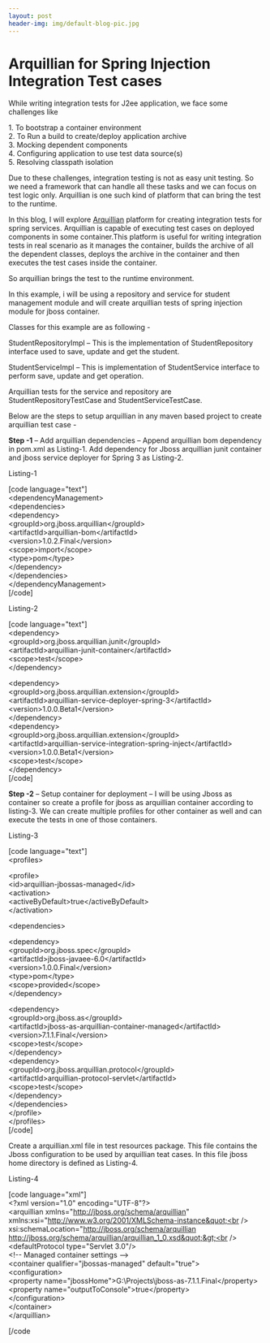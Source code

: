 ```yaml
---
layout: post
header-img: img/default-blog-pic.jpg
---
```


# Arquillian for Spring Injection Integration Test cases

While writing integration tests for J2ee application, we face some challenges like

1\. To bootstrap a container environment  
2\. To Run a build to create/deploy application archive  
3\. Mocking dependent components  
4\. Configuring application to use test data source(s)  
5\. Resolving classpath isolation 

Due to these challenges, integration testing is not as easy unit testing. So we need a framework that can handle all these tasks and we can focus on test logic only. Arquillian is one such kind of platform that can bring the test to the runtime.

In this blog, I will explore [Arquillian](http://www.jboss.org/arquillian.html) platform for creating integration tests for spring services. Arquillian is capable of executing test cases on deployed components in some container.This platform is useful for writing integration tests in real scenario as it manages the container, builds the archive of all the dependent classes, deploys the archive in the container and then executes the test cases inside the container.

So arquillian brings the test to the runtime environment.

In this example, i will be using a repository and service for student management module and will create arquillian tests of spring injection module for jboss container.

Classes for this example are as following -

StudentRepositoryImpl – This is the implementation of StudentRepository interface used to save, update and get the student.

StudentServiceImpl – This is implementation of StudentService interface to perform save, update and get operation.

Arquillian tests for the service and repository are StudentRepositoryTestCase and StudentServiceTestCase.

Below are the steps to setup arquillian in any maven based project to create arquillian test case -

**Step -1** – Add arquillian dependencies – Append arquillian bom dependency in pom.xml as Listing-1. Add dependency for Jboss arquillian junit container and jboss service deployer for Spring 3 as Listing-2.

Listing-1

[code language="text"]<br /> &lt;dependencyManagement&gt;<br /> &lt;dependencies&gt;<br /> &lt;dependency&gt;<br /> &lt;groupId&gt;org.jboss.arquillian&lt;/groupId&gt;<br /> &lt;artifactId&gt;arquillian-bom&lt;/artifactId&gt;<br /> &lt;version&gt;1.0.2.Final&lt;/version&gt;<br /> &lt;scope&gt;import&lt;/scope&gt;<br /> &lt;type&gt;pom&lt;/type&gt;<br /> &lt;/dependency&gt;<br /> &lt;/dependencies&gt;<br /> &lt;/dependencyManagement&gt;<br /> [/code]

Listing-2

[code language="text"]<br /> &lt;dependency&gt;<br /> &lt;groupId&gt;org.jboss.arquillian.junit&lt;/groupId&gt;<br /> &lt;artifactId&gt;arquillian-junit-container&lt;/artifactId&gt;<br /> &lt;scope&gt;test&lt;/scope&gt;<br /> &lt;/dependency&gt;</p> <p>&lt;dependency&gt;<br /> &lt;groupId&gt;org.jboss.arquillian.extension&lt;/groupId&gt;<br /> &lt;artifactId&gt;arquillian-service-deployer-spring-3&lt;/artifactId&gt;<br /> &lt;version&gt;1.0.0.Beta1&lt;/version&gt;<br /> &lt;/dependency&gt;<br /> &lt;dependency&gt;<br /> &lt;groupId&gt;org.jboss.arquillian.extension&lt;/groupId&gt;<br /> &lt;artifactId&gt;arquillian-service-integration-spring-inject&lt;/artifactId&gt;<br /> &lt;version&gt;1.0.0.Beta1&lt;/version&gt;<br /> &lt;scope&gt;test&lt;/scope&gt;<br /> &lt;/dependency&gt;<br /> [/code]

**Step -2** – Setup container for deployment – I will be using Jboss as container so create a profile for jboss as arquillian container according to listing-3. We can create multiple profiles for other container as well and can execute the tests in one of those containers.

Listing-3

[code language="text"]<br /> &lt;profiles&gt;</p> <p>&lt;profile&gt;<br /> &lt;id&gt;arquillian-jbossas-managed&lt;/id&gt;<br /> &lt;activation&gt;<br /> &lt;activeByDefault&gt;true&lt;/activeByDefault&gt;<br /> &lt;/activation&gt;</p> <p>&lt;dependencies&gt;</p> <p>&lt;dependency&gt;<br /> &lt;groupId&gt;org.jboss.spec&lt;/groupId&gt;<br /> &lt;artifactId&gt;jboss-javaee-6.0&lt;/artifactId&gt;<br /> &lt;version&gt;1.0.0.Final&lt;/version&gt;<br /> &lt;type&gt;pom&lt;/type&gt;<br /> &lt;scope&gt;provided&lt;/scope&gt;<br /> &lt;/dependency&gt;</p> <p>&lt;dependency&gt;<br /> &lt;groupId&gt;org.jboss.as&lt;/groupId&gt;<br /> &lt;artifactId&gt;jboss-as-arquillian-container-managed&lt;/artifactId&gt;<br /> &lt;version&gt;7.1.1.Final&lt;/version&gt;<br /> &lt;scope&gt;test&lt;/scope&gt;<br /> &lt;/dependency&gt;<br /> &lt;dependency&gt;<br /> &lt;groupId&gt;org.jboss.arquillian.protocol&lt;/groupId&gt;<br /> &lt;artifactId&gt;arquillian-protocol-servlet&lt;/artifactId&gt;<br /> &lt;scope&gt;test&lt;/scope&gt;<br /> &lt;/dependency&gt;<br /> &lt;/dependencies&gt;<br /> &lt;/profile&gt;<br /> &lt;/profiles&gt;<br /> [/code]

Create a arquillian.xml file in test resources package. This file contains the Jboss configuration to be used by arquillian teat cases. In this file jboss home directory is defined as Listing-4.

Listing-4

[code language="xml"]<br /> &lt;?xml version=&quot;1.0&quot; encoding=&quot;UTF-8&quot;?&gt;<br /> &lt;arquillian xmlns=&quot;http://jboss.org/schema/arquillian&quot; xmlns:xsi=&quot;http://www.w3.org/2001/XMLSchema-instance&quot;<br /> xsi:schemaLocation=&quot;http://jboss.org/schema/arquillian http://jboss.org/schema/arquillian/arquillian_1_0.xsd&quot;&gt;<br /> &lt;defaultProtocol type=&quot;Servlet 3.0&quot;/&gt;<br /> &lt;!-- Managed container settings --&gt;<br /> &lt;container qualifier=&quot;jbossas-managed&quot; default=&quot;true&quot;&gt;<br /> &lt;configuration&gt;<br /> &lt;property name=&quot;jbossHome&quot;&gt;G:\Projects\jboss-as-7.1.1.Final&lt;/property&gt;<br /> &lt;property name=&quot;outputToConsole&quot;&gt;true&lt;/property&gt;<br /> &lt;/configuration&gt;<br /> &lt;/container&gt;<br /> &lt;/arquillian&gt;</p> <p>[/code